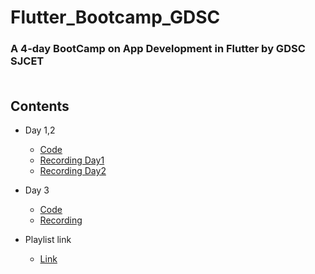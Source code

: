 # Flutter_Bootcamp_GDSC  
### A 4-day BootCamp on App Development in Flutter by GDSC SJCET</a><br><br>
## Contents
* Day 1,2

    * <a href="Day1/initial/">Code</a>
    * <a href="https://youtu.be/MP_b2mZ3t88">Recording Day1</a>
    * <a href="https://youtu.be/mACGoQwptAE">Recording Day2</a>    

* Day 3

    * <a href="Day3/travelapp/">Code</a>
    * <a href="https://youtu.be/GKq0KiaGMhA">Recording</a>
    
    
* Playlist link

    * <a href="https://youtube.com/playlist?list=PL8Ocw1FkPxvX0uxTjyrsxsveLtREWiH1Q">Link</a>  
